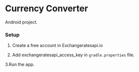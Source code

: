 # Currency Converter

Android project.

### Setup

1. Create a free account in Exchangeratesapi.io

2. Add exchangeratesapi_access_key in `gradle.properties` file.

3.Run the app.
